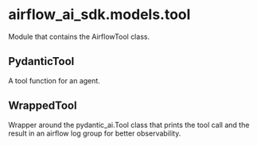 # airflow_ai_sdk.models.tool

Module that contains the AirflowTool class.

## PydanticTool

A tool function for an agent.

## WrappedTool

Wrapper around the pydantic_ai.Tool class that prints the tool call and the result
in an airflow log group for better observability.

